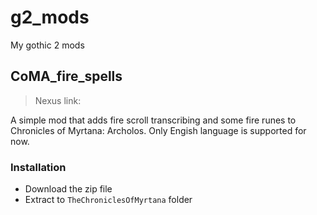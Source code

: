 # g2_mods
 My gothic 2 mods

## CoMA_fire_spells

> Nexus link: 

A simple mod that adds fire scroll transcribing and some fire runes to Chronicles of Myrtana: Archolos. Only Engish language is supported for now.

### Installation

- Download the zip file
- Extract to `TheChroniclesOfMyrtana` folder

